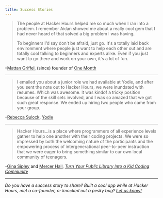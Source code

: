 ```yaml
---
title: Success Stories
---
```


> The people at Hacker Hours helped me so much when I ran into a problem. I remember Aidan showed me about a really cool gem that I had never heard of that solved a big problem I was having.
>
> To beginners I'd say don't be afraid, just go. It's a totally laid back environment where people just want to help each other out and are totally cool talking to beginners and experts alike. Even if you just want to go there and work on your own, it's a lot of fun.

–[Mattan Griffel](https://twitter.com/mattangriffel), (since) founder of [One Month](https://onemonth.com)

---

> I emailed you about a junior role we had available at Yodle, and after you sent the note out to Hacker Hours, we were inundated with resumes. Which was awesome. It was kindof a tricky position because of the skill sets involved, and I was so amazed that we got such great response. We ended up hiring two people who came from your group.

–[Rebecca Sulock](http://www.linkedin.com/in/rebeccasulock), [Yodle](http://www.yodle.com)

---

> Hacker Hours...is a place where programmers of all experience levels gather to help one another with their coding projects. We were so impressed by both the welcoming nature of the participants and the empowering process of intergenerational peer-to-peer instruction that we were eager to bring something similar to our own local community of teenagers.


-[Gina Sipley](https://twitter.com/GSipley) and [Mercer Hall](https://www.edsurge.com/mercer-hall), [*Turn Your Public Library Into a Kid Coding Community*](https://www.edsurge.com/n/2015-03-02-turn-your-public-library-into-a-kid-coding-community)

---

*Do you have a success story to share? Built a cool app while at Hacker Hours, met a co-founder, or knocked out a pesky bug?  [Let us know!](https://github.com/afeld/hackerhours.org/issues/new)*

